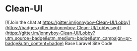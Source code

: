 # Clean-UI

[![Join the chat at https://gitter.im/jonnyboy-Clean-UI/Lobby](https://badges.gitter.im/jonnyboy-Clean-UI/Lobby.svg)](https://gitter.im/jonnyboy-Clean-UI/Lobby?utm_source=badge&utm_medium=badge&utm_campaign=pr-badge&utm_content=badge)
Base Laravel Site Code
